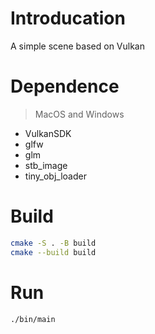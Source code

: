# Introducation

A simple scene based on Vulkan

# Dependence
> MacOS and Windows
- VulkanSDK
- glfw
- glm
- stb_image
- tiny_obj_loader

# Build
```zsh
cmake -S . -B build
cmake --build build
```

# Run
```zsh
./bin/main
```
